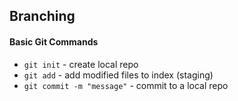 ## Branching

#### Basic Git Commands
* `git init` - create local repo
* `git add` - add modified files to index (staging)
* `git commit -m "message"` - commit to a local repo
